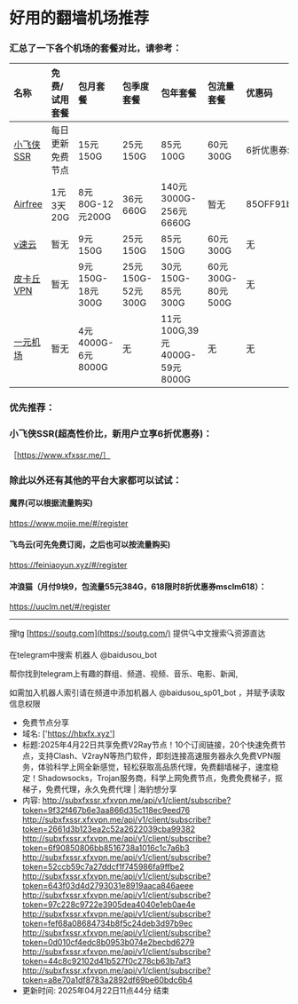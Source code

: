 # 好用的翻墙机场推荐
### 汇总了一下各个机场的套餐对比，请参考：
| 名称 | 免费/试用套餐 | 包月套餐 | 包季度套餐 | 包年套餐 | 包流量套餐 | 优惠码 |
| :----- | :----- | :----- | :----- | :----- | :----- | :-----|
| [小飞侠SSR](https://www.xfxssr.me/) | 每日更新免费节点 | 15元150G | 25元150G | 85元100G | 60元300G | 6折优惠券xfxssr1 |
| [Airfree](https://airfree.space/auth/register) | 1元3天20G | 8元80G-12元200G | 36元660G | 140元3000G-256元6660G | 暂无 | 85OFF91b22a25 |
| [v速云](https://www.xfxssr.me/) | 暂无 | 9元150G | 25元150G | 85元150G | 60元300G | 无 |
| [皮卡丘VPN](https://pkqjiasu.com/)                  | 暂无             | 9元150G-18元300G | 25元150G-52元300G | 30元150G-85元300G | 60元300G-80元500G | 无 |
| [一元机场](https://xn--4gq62f52gdss.com/#/register) | 暂无 | 4元4000G-6元8000G | 无 | 11元100G,39元4000G-59元8000G | 无 | 无 |


### 优先推荐：
### 小飞侠SSR(超高性价比，新用户立享6折优惠券)：
［https://www.xfxssr.me/］



### 除此以外还有其他的平台大家都可以试试：

#### 魔界(可以根据流量购买)
https://www.mojie.me/#/register
#### 飞鸟云(可先免费订阅，之后也可以按流量购买)
https://feiniaoyun.xyz/#/register
#### 冲浪猫（月付9块9，包流量55元384G，618限时8折优惠券msclm618）：
https://uuclm.net/#/register

---------------------------------------------------------------------------------------------------------------------------------

搜tg [https://soutg.com](https://soutg.com/) 提供🔍中文搜索🔍资源直达

在telegram中搜索 机器人 @baidusou_bot

帮你找到telegram上有趣的群组、频道、视频、音乐、电影、新闻,

如需加入机器人索引请在频道中添加机器人 @baidusou_sp01_bot ，并赋予读取信息权限

- 免费节点分享 
- 域名: ['https://hbxfx.xyz'] 
- 标题:2025年4月22日共享免费V2Ray节点！10个订阅链接，20个快速免费节点，支持Clash、V2rayN等热门软件，即刻连接高速服务器永久免费VPN服务，体验科学上网全新感觉，轻松获取高品质代理，免费翻墙梯子，速度稳定！Shadowsocks，Trojan服务商，科学上网免费节点，免费免费梯子，抠梯子，免费代理，永久免费代理  |  海豹想分享 
- 内容: 
http://subxfxssr.xfxvpn.me/api/v1/client/subscribe?token=9f32f467b6e3aa866d35c118ec9eed76
http://subxfxssr.xfxvpn.me/api/v1/client/subscribe?token=2661d3b123ea2c52a2622039cba99382
http://subxfxssr.xfxvpn.me/api/v1/client/subscribe?token=6f90850806bb8516738a1016c1c7a6b3
http://subxfxssr.xfxvpn.me/api/v1/client/subscribe?token=52ccb59c7a27ddcf1f745986fa9ffbe2
http://subxfxssr.xfxvpn.me/api/v1/client/subscribe?token=643f03d4d2793031e8919aaca846aeee
http://subxfxssr.xfxvpn.me/api/v1/client/subscribe?token=97c228c9722e3905dea4040e1eb0ae4e
http://subxfxssr.xfxvpn.me/api/v1/client/subscribe?token=fef68a08684734b8f5c24deb3d97b9ec
http://subxfxssr.xfxvpn.me/api/v1/client/subscribe?token=0d010cf4edc8b0953b074e2becbd6279
http://subxfxssr.xfxvpn.me/api/v1/client/subscribe?token=44c8c92102d41b527f0c278cb63b7af3
http://subxfxssr.xfxvpn.me/api/v1/client/subscribe?token=a8e70a1df8783a2892df69be60bdc6b4 
- 更新时间: 2025年04月22日11点44分 
结束

